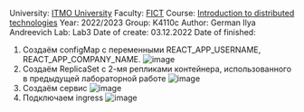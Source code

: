 University: [ITMO University](https://itmo.ru/ru/)
Faculty: [FICT](https://fict.itmo.ru)
Course: [Introduction to distributed technologies](https://github.com/itmo-ict-faculty/introduction-to-distributed-technologies)
Year: 2022/2023
Group: K4110c
Author: German Ilya Andreevich
Lab: Lab3
Date of create: 03.12.2022
Date of finished: 
1. Создаём configMap с переменными REACT_APP_USERNAME, REACT_APP_COMPANY_NAME.
![image](https://user-images.githubusercontent.com/116584865/206217285-f955ff7c-8a4c-44a2-b9a8-b409f51a2e17.png)
2. Создаём ReplicaSet с 2-мя репликами контейнера, использованного в предыдущей лабораторной работе 
![image](https://user-images.githubusercontent.com/116584865/206219569-20f02509-e06f-4030-8dba-82c38ae6dbf9.png)
3. Создаём сервис
![image](https://user-images.githubusercontent.com/116584865/206220556-e808337f-f032-42dc-98d6-efedf6aacc7f.png)
4. Подключаем ingress 
![image](https://user-images.githubusercontent.com/116584865/206226499-c445a1c4-af7e-4832-9ee1-4503a51edbd9.png)
